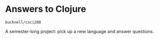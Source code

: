 # Answers to Clojure

`bucknell/csci208`

A semester-long project: pick up a new language and answer questions.
